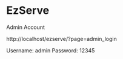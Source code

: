 # EzServe


Admin Account

http://localhost/ezserve/?page=admin_login

Username: admin 
Password: 12345